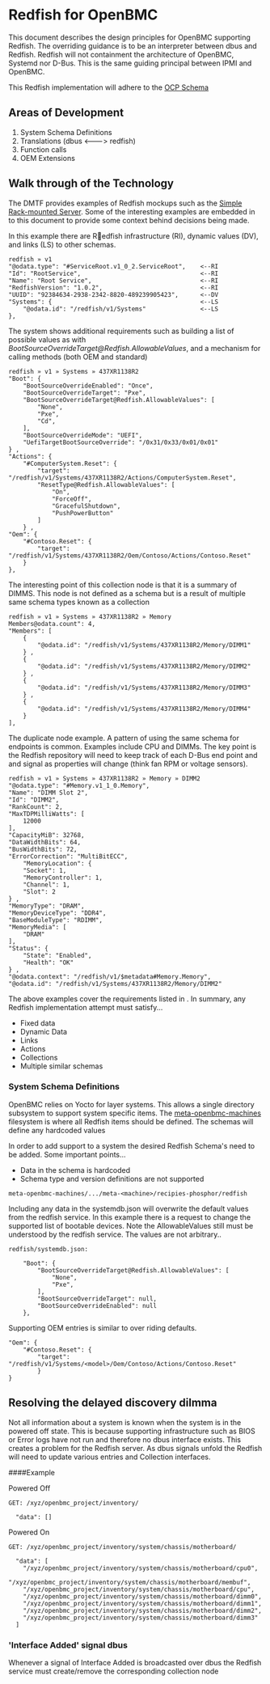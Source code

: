 # Redfish for OpenBMC

This document describes the design principles for OpenBMC supporting Redfish.  The overriding guidance is to be an interpreter between dbus and Redfish.  Redfish will not containment the architecture of OpenBMC, Systemd nor D-Bus.  This is the same guiding principal between IPMI and OpenBMC.  

This Redfish implementation will adhere to the [OCP Schema](https://www.dmtf.org/sites/default/files/standards/documents/DSP2049_0.2.2b.pdf)

## Areas of Development

1. System Schema Definitions
2. Translations (dbus <---> redfish)
3. Function calls
4. OEM Extensions


## Walk through of the Technology
The DMTF provides examples of Redfish mockups such as the [Simple Rack-mounted Server](http://redfish.dmtf.org/redfish/v1/mockup/841).  Some of the interesting examples are embedded in to this document to provide some context behind decisions being made. 


In this example there are Redfish infrastructure (RI), dynamic values (DV), and links (LS) to other schemas.

```
redfish » v1 
"@odata.type": "#ServiceRoot.v1_0_2.ServiceRoot",    <--RI
"Id": "RootService",                                 <--RI
"Name": "Root Service",                              <--RI
"RedfishVersion": "1.0.2",                           <--RI
"UUID": "92384634-2938-2342-8820-489239905423",      <--DV
"Systems": {                                         <--LS
    "@odata.id": "/redfish/v1/Systems"               <--LS
},
```

The system shows additional requirements such as building a list of possible values as with _BootSourceOverrideTarget@Redfish.AllowableValues_, and a mechanism for calling methods (both OEM and standard)  

```
redfish » v1 » Systems » 437XR1138R2
"Boot": {
	"BootSourceOverrideEnabled": "Once",
	"BootSourceOverrideTarget": "Pxe",
	"BootSourceOverrideTarget@Redfish.AllowableValues": [
		"None",
		"Pxe",
		"Cd",
	],
	"BootSourceOverrideMode": "UEFI",
	"UefiTargetBootSourceOverride": "/0x31/0x33/0x01/0x01"
} ,
"Actions": {
	"#ComputerSystem.Reset": {
		"target": "/redfish/v1/Systems/437XR1138R2/Actions/ComputerSystem.Reset",
		"ResetType@Redfish.AllowableValues": [
			"On",
			"ForceOff",
			"GracefulShutdown",
			"PushPowerButton"
		]
	} ,
"Oem": {
	"#Contoso.Reset": {
		"target": "/redfish/v1/Systems/437XR1138R2/Oem/Contoso/Actions/Contoso.Reset"
	}
},
```

The interesting point of this collection node is that it is a summary of DIMMS.  This node is not defined as a schema but is a result of multiple same schema types known as a collection

```
redfish » v1 » Systems » 437XR1138R2 » Memory
Members@odata.count": 4,
"Members": [
	{
		"@odata.id": "/redfish/v1/Systems/437XR1138R2/Memory/DIMM1"
	} ,
	{
		"@odata.id": "/redfish/v1/Systems/437XR1138R2/Memory/DIMM2"
	} ,
	{
		"@odata.id": "/redfish/v1/Systems/437XR1138R2/Memory/DIMM3"
	} ,
	{
		"@odata.id": "/redfish/v1/Systems/437XR1138R2/Memory/DIMM4"
	}
],
```

The duplicate node example.  A pattern of using the same schema for endpoints is common.  Examples include CPU and DIMMs.  The key point is the Redfish repository will need to keep track of each D-Bus end point and and signal as properties will change (think fan RPM or voltage sensors).  

```
redfish » v1 » Systems » 437XR1138R2 » Memory » DIMM2
"@odata.type": "#Memory.v1_1_0.Memory",
"Name": "DIMM Slot 2",
"Id": "DIMM2",
"RankCount": 2,
"MaxTDPMilliWatts": [
	12000
],
"CapacityMiB": 32768,
"DataWidthBits": 64,
"BusWidthBits": 72,
"ErrorCorrection": "MultiBitECC",
	"MemoryLocation": {
	"Socket": 1,
	"MemoryController": 1,
	"Channel": 1,
	"Slot": 2
} ,
"MemoryType": "DRAM",
"MemoryDeviceType": "DDR4",
"BaseModuleType": "RDIMM",
"MemoryMedia": [
	"DRAM"
],
"Status": {
	"State": "Enabled",
	"Health": "OK"
} ,
"@odata.context": "/redfish/v1/$metadata#Memory.Memory",
"@odata.id": "/redfish/v1/Systems/437XR1138R2/Memory/DIMM2"
```


The above examples cover the requirements listed in .  In summary, any Redfish implementation attempt must satisfy...

- Fixed data
- Dynamic Data
- Links
- Actions
- Collections
- Multiple similar schemas



### System Schema Definitions
OpenBMC relies on Yocto for layer systems.  This allows a single directory subsystem to support system specific items.  The [meta-openbmc-machines](https://github.com/openbmc/openbmc/tree/master/meta-openbmc-machines) filesystem is where all Redfish items should be defined.  The schemas will define any hardcoded values

In order to add support to a system the desired Redfish Schema's need to be added.  Some important points...

- Data in the schema is hardcoded 
- Schema type and version definitions are not supported

```
meta-openbmc-machines/.../meta-<machine>/recipies-phosphor/redfish
``` 

Including any data in the systemdb.json will overwrite the default values from the redfish service.  In this example there is a request to change the supported list of bootable devices.  Note the AllowableValues still must be understood by the redfish service.  The values are not arbitrary..

```
redfish/systemdb.json:

    "Boot": {
        "BootSourceOverrideTarget@Redfish.AllowableValues": [
            "None",
            "Pxe",
        ],
        "BootSourceOverrideTarget": null,
        "BootSourceOverrideEnabled": null
    },
```

Supporting OEM entries is similar to over riding defaults.


```
"Oem": {
	"#Contoso.Reset": {
		"target": "/redfish/v1/Systems/<model>/Oem/Contoso/Actions/Contoso.Reset"
		}
}
```

## Resolving the delayed discovery dilmma 
Not all information about a system is known when the system is in the powered off state.  This is because supporting infrastructure such as BIOS or Error logs have not run and therefore no dbus interface exists.  This creates a problem for the Redfish server.  As dbus signals unfold the Redfish will need to update various entries and Collection interfaces.

####Example

Powered Off

```
GET: /xyz/openbmc_project/inventory/

  "data": [] 
```

Powered On

```
GET: /xyz/openbmc_project/inventory/system/chassis/motherboard/

  "data": [
    "/xyz/openbmc_project/inventory/system/chassis/motherboard/cpu0", 
    "/xyz/openbmc_project/inventory/system/chassis/motherboard/membuf", 
    "/xyz/openbmc_project/inventory/system/chassis/motherboard/cpu", 
    "/xyz/openbmc_project/inventory/system/chassis/motherboard/dimm0", 
    "/xyz/openbmc_project/inventory/system/chassis/motherboard/dimm1", 
    "/xyz/openbmc_project/inventory/system/chassis/motherboard/dimm2", 
    "/xyz/openbmc_project/inventory/system/chassis/motherboard/dimm3"
  ]
```

### 'Interface Added' signal dbus
Whenever a signal of Interface Added is broadcasted over dbus the Redfish service must create/remove the corresponding collection node

